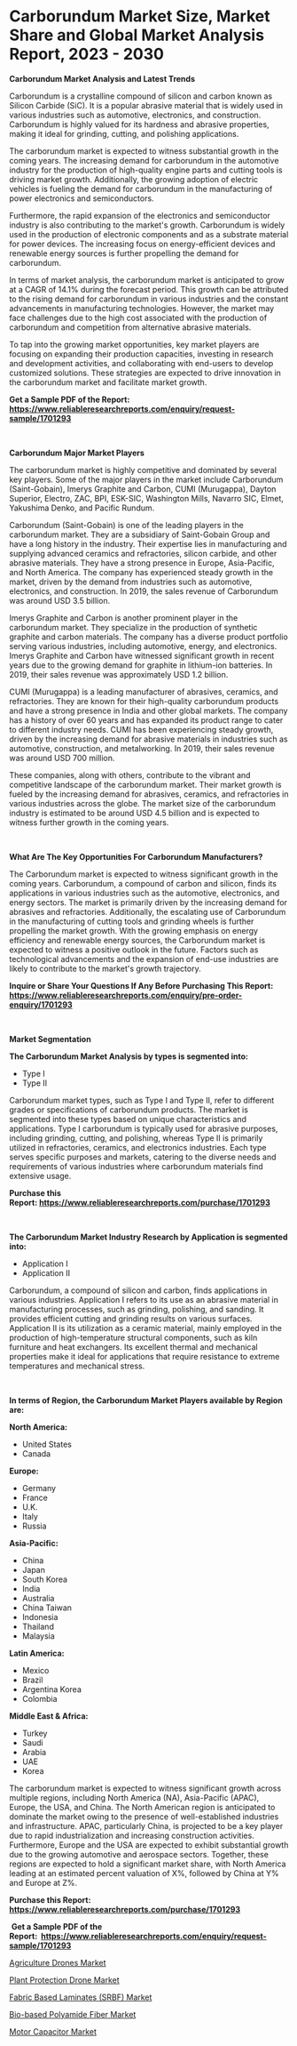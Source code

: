 <p><h1>Carborundum Market Size, Market Share and Global Market Analysis Report, 2023 - 2030</h1></p><p><strong>Carborundum Market Analysis and Latest Trends</strong></p>
<p><p>Carborundum is a crystalline compound of silicon and carbon known as Silicon Carbide (SiC). It is a popular abrasive material that is widely used in various industries such as automotive, electronics, and construction. Carborundum is highly valued for its hardness and abrasive properties, making it ideal for grinding, cutting, and polishing applications.</p><p>The carborundum market is expected to witness substantial growth in the coming years. The increasing demand for carborundum in the automotive industry for the production of high-quality engine parts and cutting tools is driving market growth. Additionally, the growing adoption of electric vehicles is fueling the demand for carborundum in the manufacturing of power electronics and semiconductors.</p><p>Furthermore, the rapid expansion of the electronics and semiconductor industry is also contributing to the market's growth. Carborundum is widely used in the production of electronic components and as a substrate material for power devices. The increasing focus on energy-efficient devices and renewable energy sources is further propelling the demand for carborundum.</p><p>In terms of market analysis, the carborundum market is anticipated to grow at a CAGR of 14.1% during the forecast period. This growth can be attributed to the rising demand for carborundum in various industries and the constant advancements in manufacturing technologies. However, the market may face challenges due to the high cost associated with the production of carborundum and competition from alternative abrasive materials.</p><p>To tap into the growing market opportunities, key market players are focusing on expanding their production capacities, investing in research and development activities, and collaborating with end-users to develop customized solutions. These strategies are expected to drive innovation in the carborundum market and facilitate market growth.</p></p>
<p><strong>Get a Sample PDF of the Report:&nbsp; <a href="https://www.reliableresearchreports.com/enquiry/request-sample/1701293">https://www.reliableresearchreports.com/enquiry/request-sample/1701293</a></strong></p>
<p>&nbsp;</p>
<p><strong>Carborundum Major Market Players</strong></p>
<p><p>The carborundum market is highly competitive and dominated by several key players. Some of the major players in the market include Carborundum (Saint-Gobain), Imerys Graphite and Carbon, CUMI (Murugappa), Dayton Superior, Electro, ZAC, BPI, ESK-SIC, Washington Mills, Navarro SIC, Elmet, Yakushima Denko, and Pacific Rundum.</p><p>Carborundum (Saint-Gobain) is one of the leading players in the carborundum market. They are a subsidiary of Saint-Gobain Group and have a long history in the industry. Their expertise lies in manufacturing and supplying advanced ceramics and refractories, silicon carbide, and other abrasive materials. They have a strong presence in Europe, Asia-Pacific, and North America. The company has experienced steady growth in the market, driven by the demand from industries such as automotive, electronics, and construction. In 2019, the sales revenue of Carborundum was around USD 3.5 billion.</p><p>Imerys Graphite and Carbon is another prominent player in the carborundum market. They specialize in the production of synthetic graphite and carbon materials. The company has a diverse product portfolio serving various industries, including automotive, energy, and electronics. Imerys Graphite and Carbon have witnessed significant growth in recent years due to the growing demand for graphite in lithium-ion batteries. In 2019, their sales revenue was approximately USD 1.2 billion.</p><p>CUMI (Murugappa) is a leading manufacturer of abrasives, ceramics, and refractories. They are known for their high-quality carborundum products and have a strong presence in India and other global markets. The company has a history of over 60 years and has expanded its product range to cater to different industry needs. CUMI has been experiencing steady growth, driven by the increasing demand for abrasive materials in industries such as automotive, construction, and metalworking. In 2019, their sales revenue was around USD 700 million.</p><p>These companies, along with others, contribute to the vibrant and competitive landscape of the carborundum market. Their market growth is fueled by the increasing demand for abrasives, ceramics, and refractories in various industries across the globe. The market size of the carborundum industry is estimated to be around USD 4.5 billion and is expected to witness further growth in the coming years.</p></p>
<p>&nbsp;</p>
<p><strong>What Are The Key Opportunities For Carborundum Manufacturers?</strong></p>
<p><p>The Carborundum market is expected to witness significant growth in the coming years. Carborundum, a compound of carbon and silicon, finds its applications in various industries such as the automotive, electronics, and energy sectors. The market is primarily driven by the increasing demand for abrasives and refractories. Additionally, the escalating use of Carborundum in the manufacturing of cutting tools and grinding wheels is further propelling the market growth. With the growing emphasis on energy efficiency and renewable energy sources, the Carborundum market is expected to witness a positive outlook in the future. Factors such as technological advancements and the expansion of end-use industries are likely to contribute to the market's growth trajectory.</p></p>
<p><strong>Inquire or Share Your Questions If Any Before Purchasing This Report: <a href="https://www.reliableresearchreports.com/enquiry/pre-order-enquiry/1701293">https://www.reliableresearchreports.com/enquiry/pre-order-enquiry/1701293</a></strong></p>
<p>&nbsp;</p>
<p><strong>Market Segmentation</strong></p>
<p><strong>The Carborundum Market Analysis by types is segmented into:</strong></p>
<p><ul><li>Type I</li><li>Type II</li></ul></p>
<p><p>Carborundum market types, such as Type I and Type II, refer to different grades or specifications of carborundum products. The market is segmented into these types based on unique characteristics and applications. Type I carborundum is typically used for abrasive purposes, including grinding, cutting, and polishing, whereas Type II is primarily utilized in refractories, ceramics, and electronics industries. Each type serves specific purposes and markets, catering to the diverse needs and requirements of various industries where carborundum materials find extensive usage.</p></p>
<p><strong>Purchase this Report:&nbsp;<a href="https://www.reliableresearchreports.com/purchase/1701293">https://www.reliableresearchreports.com/purchase/1701293</a></strong></p>
<p>&nbsp;</p>
<p><strong>The Carborundum Market Industry Research by Application is segmented into:</strong></p>
<p><ul><li>Application I</li><li>Application II</li></ul></p>
<p><p>Carborundum, a compound of silicon and carbon, finds applications in various industries. Application I refers to its use as an abrasive material in manufacturing processes, such as grinding, polishing, and sanding. It provides efficient cutting and grinding results on various surfaces. Application II is its utilization as a ceramic material, mainly employed in the production of high-temperature structural components, such as kiln furniture and heat exchangers. Its excellent thermal and mechanical properties make it ideal for applications that require resistance to extreme temperatures and mechanical stress.</p></p>
<p>&nbsp;</p>
<p><strong>In terms of Region, the Carborundum Market Players available by Region are:</strong></p>
<p>
    <p> <strong> North America: </strong>
        <ul>
            <li>United States</li>
            <li>Canada</li>
        </ul>
        </p> 
    <p> <strong> Europe: </strong>
        <ul>
            <li>Germany</li>
            <li>France</li>
            <li>U.K.</li>
            <li>Italy</li>
            <li>Russia</li>
        </ul>
        </p> 
    <p> <strong> Asia-Pacific: </strong>
        <ul>
            <li>China</li>
            <li>Japan</li>
            <li>South Korea</li>
            <li>India</li>
            <li>Australia</li>
            <li>China Taiwan</li>
            <li>Indonesia</li>
            <li>Thailand</li>
            <li>Malaysia</li>
        </ul>
        </p> 
    <p> <strong> Latin America: </strong>
        <ul>
            <li>Mexico</li>
            <li>Brazil</li>
            <li>Argentina Korea</li>
            <li>Colombia</li>
        </ul>
        </p> 
    <p> <strong> Middle East & Africa: </strong>
        <ul>
            <li>Turkey</li>
            <li>Saudi</li>
            <li>Arabia</li>
            <li>UAE</li>
            <li>Korea</li>
        </ul>
    </p>
    </p>
<p><p>The carborundum market is expected to witness significant growth across multiple regions, including North America (NA), Asia-Pacific (APAC), Europe, the USA, and China. The North American region is anticipated to dominate the market owing to the presence of well-established industries and infrastructure. APAC, particularly China, is projected to be a key player due to rapid industrialization and increasing construction activities. Furthermore, Europe and the USA are expected to exhibit substantial growth due to the growing automotive and aerospace sectors. Together, these regions are expected to hold a significant market share, with North America leading at an estimated percent valuation of X%, followed by China at Y% and Europe at Z%.</p></p>
<p><strong>Purchase this Report: <a href="https://www.reliableresearchreports.com/purchase/1701293">https://www.reliableresearchreports.com/purchase/1701293</a></strong></p>
<p>&nbsp;<strong>Get a Sample PDF of the Report:&nbsp;&nbsp;<a href="https://www.reliableresearchreports.com/enquiry/request-sample/1701293">https://www.reliableresearchreports.com/enquiry/request-sample/1701293</a></strong></p>
<p><strong></strong></p>
<p><p><a href="https://medium.com/@yuvrajsinghrp23/agriculture-drones-market-share-evolution-and-market-growth-trends-2023-2030-51e3cd5fd909">Agriculture Drones Market</a></p><p><a href="https://medium.com/@sachintenrp23/plant-protection-drone-nbsp-market-focuses-on-market-share-size-and-projected-forecast-till-2030-1591757b6557">Plant Protection Drone Market</a></p><p><a href="https://www.linkedin.com/pulse/fabric-based-laminates-srbf-market-insights-players-forecast-qid4e/">Fabric Based Laminates (SRBF) Market</a></p><p><a href="https://www.linkedin.com/pulse/bio-based-polyamide-fiber-market-size-growth-forecast-fs5se/">Bio-based Polyamide Fiber Market</a></p><p><a href="https://github.com/RickHolmes3/Market-Research-Report-List-1/blob/main/motor-capacitor-market.md">Motor Capacitor Market</a></p></p>